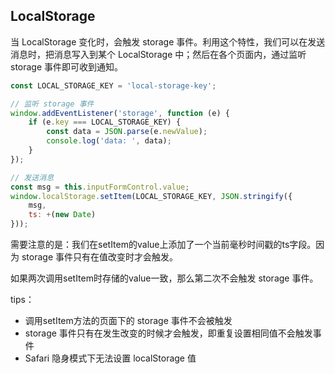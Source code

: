 ## LocalStorage

当 LocalStorage 变化时，会触发 storage 事件。利用这个特性，我们可以在发送消息时，把消息写入到某个 LocalStorage 中；然后在各个页面内，通过监听 storage 事件即可收到通知。

```javascript
const LOCAL_STORAGE_KEY = 'local-storage-key';

// 监听 storage 事件
window.addEventListener('storage', function (e) {
    if (e.key === LOCAL_STORAGE_KEY) {
        const data = JSON.parse(e.newValue);
        console.log('data: ', data);
    }
});

// 发送消息
const msg = this.inputFormControl.value;
window.localStorage.setItem(LOCAL_STORAGE_KEY, JSON.stringify({
    msg,
    ts: +(new Date)
}));
```
需要注意的是：我们在setItem的value上添加了一个当前毫秒时间戳的ts字段。因为 storage 事件只有在值改变时才会触发。

如果两次调用setItem时存储的value一致，那么第二次不会触发 storage 事件。

tips：
+ 调用setItem方法的页面下的 storage 事件不会被触发
+ storage 事件只有在发生改变的时候才会触发，即重复设置相同值不会触发事件
+ Safari 隐身模式下无法设置 localStorage 值
